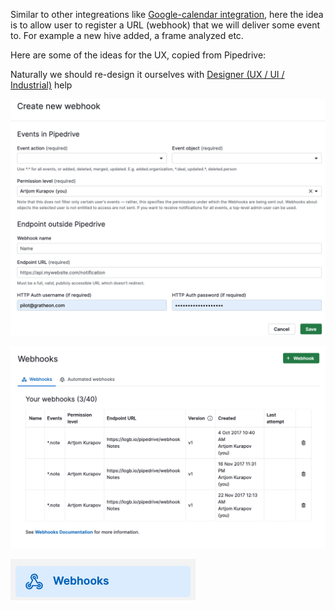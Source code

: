 Similar to other integreations like [Google-calendar integration](https://www.notion.so/Google-calendar-integration-a5b2322fc3ba4e73a0ee14bf968ffcaf?pvs=21), here the idea is to allow user to register a URL (webhook) that we will deliver some event to. For example a new hive added, a frame analyzed etc.

Here are some of the ideas for the UX, copied from Pipedrive:

Naturally we should re-design it ourselves with [Designer (UX / UI / Industrial)](https://www.notion.so/Designer-UX-UI-Industrial-454c89d18d7e4eeb822c54d9966bc169?pvs=21) help


![](../../../img/Screenshot%202024-06-20%20at%2013.58.03.png)

![](../../../img/Screenshot%202024-06-20%20at%2013.57.43.png)

![](../../../img/Screenshot%202024-06-20%20at%2013.57.39.png)